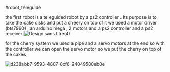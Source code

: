 #robot_téléguidé

the first robot is a teleguided robot by a ps2 controller . Its purpose is to take the cake disks and put a cheery on top of it
we used a motor driver (bts7960) , an arduino mega  , 2 motors and a ps2 controller and a ps2 receiver 
![Design sans titre(4)](https://github.com/Cheeth5/EUROBOT2023/assets/117034442/26562c18-7824-41d6-9929-a880fa2a87d9)

for the cherry system we used a pipe and a servo motors at the end so with the controller we can open the servo motor so we put the 
cherry on top of the cakes 

![d238abb7-9593-4807-8cf6-24049580eb0e](https://github.com/Cheeth5/EUROBOT2023/assets/117034442/4649d221-d493-44ee-8749-8546be8f1992)

